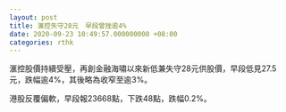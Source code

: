 ```yaml
---
layout: post
title: 滙控失守28元　早段曾挫逾4%
date: 2020-09-23 10:49:57.000000000 +08:00
categories: rthk
---
```


滙控股價持續受壓，再創金融海嘯以來新低兼失守28元供股價，早段低見27.5元，跌幅逾4%，其後略為收窄至逾3%。

港股反覆偏軟，早段報23668點，下跌48點，跌幅0.2%。
